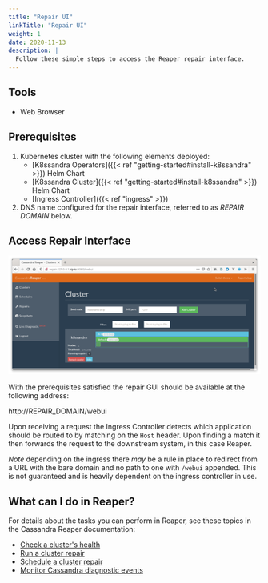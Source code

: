 ```yaml
---
title: "Repair UI"
linkTitle: "Repair UI"
weight: 1
date: 2020-11-13
description: |
  Follow these simple steps to access the Reaper repair interface.
---
```


## Tools

* Web Browser

## Prerequisites

1. Kubernetes cluster with the following elements deployed:
   * [K8ssandra Operators]({{< ref "getting-started#install-k8ssandra" >}}) Helm Chart
   * [K8ssandra Cluster]({{< ref "getting-started#install-k8ssandra" >}}) Helm Chart
   * [Ingress Controller]({{< ref "ingress" >}})
1. DNS name configured for the repair interface, referred to as _REPAIR DOMAIN_ below.

## Access Repair Interface

![Reaper UI](reaper-ui.png)

With the prerequisites satisfied the repair GUI should be available at the following address:

http://REPAIR_DOMAIN/webui

Upon receiving a request the Ingress Controller detects which application should be routed to by matching on the `Host` header. Upon finding a match it then forwards the request to the downstream system, in this case Reaper.

_Note_ depending on the ingress there _may_ be a rule in place to redirect from a URL with the bare domain and no path to one with `/webui` appended. This is not guaranteed and is heavily dependent on the ingress controller in use.

## What can I do in Reaper?

For details about the tasks you can perform in Reaper, see these topics in the
Cassandra Reaper documentation:

* [Check a cluster's health](http://cassandra-reaper.io/docs/usage/health/)
* [Run a cluster repair](http://cassandra-reaper.io/docs/usage/single/)
* [Schedule a cluster repair](http://cassandra-reaper.io/docs/usage/schedule/)
* [Monitor Cassandra diagnostic events](http://cassandra-reaper.io/docs/usage/cassandra-diagnostics/)
